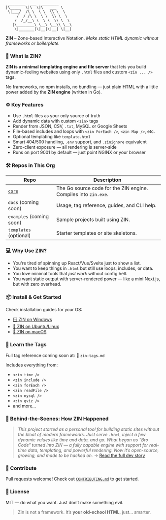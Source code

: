 
```
 ________  ___  ________      
|\_____  \|\  \|\   ___  \    
 \|___/  /\ \  \ \  \\ \  \   
     /  / /\ \  \ \  \\ \  \  
    /  /_/__\ \  \ \  \\ \  \ 
   |\________\ \__\ \__\\ \__\
    \|_______|\|__|\|__| \|__|

```

**ZIN** – Zone-based Interactive Notation.
*Make static HTML dynamic without frameworks or boilerplate.*

### 🧠 What is ZIN?

**ZIN is a minimal templating engine and file server** that lets you build dynamic-feeling websites using only `.html` files and custom `<zin ... />` tags.

No frameworks, no npm installs, no bundling — just plain HTML with a little power added by the **ZIN engine** (written in Go).

### ⚙️ Key Features

- Use `.html` files as your only source of truth
- Add dynamic data with custom `<zin>` tags
- Render from JSON, CSV, `.txt`, MySQL or Google Sheets
- File-based includes and loops with `<zin ForEach />`, `<zin Map />`, etc.
- Optional templating like `template.html`
- Smart 404/500 handling, `.env` support, and `.zinignore` equivalent
- Zero-client exposure — all rendering is server-side
- Runs on port 9001 by default — just point NGINX or your browser


### 🛠️ Repos in This Org

| Repo                                         | Description                                                     |
| -------------------------------------------- | --------------------------------------------------------------- |
| [`core`](https://github.com/zin-engine/core) | The Go source code for the ZIN engine. Compiles into `zin.exe`. |
| `docs` (coming soon)                         | Usage, tag reference, guides, and CLI help.                     |
| `examples` (coming soon)                     | Sample projects built using ZIN.                                |
| `templates` (optional)                       | Starter templates or site skeletons.                            |


### 💻 Why Use ZIN?

* You're tired of spinning up React/Vue/Svelte just to show a list.
* You want to keep things in `.html` but still use loops, includes, or data.
* You love minimal tools that *just work* without config hell.
* You want static output with server-rendered power — like a mini Next.js, but with zero overhead.

### 📦 Install & Get Started

Check installation guides for your OS:

* [🪟 ZIN on Windows](guide/zin-on-windows.md)
* [🐧 ZIN on Ubuntu/Linux](guide/zin-on-ubuntu.md)
* [🍎 ZIN on macOS](guide/zin-on-macos.md)

### 🧩 Learn the Tags

Full tag reference coming soon at:
📄 `zin-tags.md`

Includes everything from:

* `<zin time />`
* `<zin include />`
* `<zin forEach />`
* `<zin readFile />`
* `<zin mysql />`
* `<zin gviz />`
* and more...


### 🤘 Behind-the-Scenes: How ZIN Happened

> *This project started as a personal tool for building static sites without the bloat of modern frameworks. Just serve `.html`, inject a few dynamic values like time and data, and go.
> What began as “Bro Code” turned into ZIN — a fully capable engine with support for real-time data, templating, and powerful rendering.
> Now it’s open-source, growing, and made to be hacked on.*
> → [Read the full dev story](All-About-Zin.md)


### 🤝 Contribute

Pull requests welcome!
Check out [`CONTRIBUTING.md`](CONTRIBUTING.md) to get started.


### 📄 License

MIT — do what you want. Just don’t make something evil.


> Zin is not a framework.
> It’s **your old-school HTML**, just... smarter.
